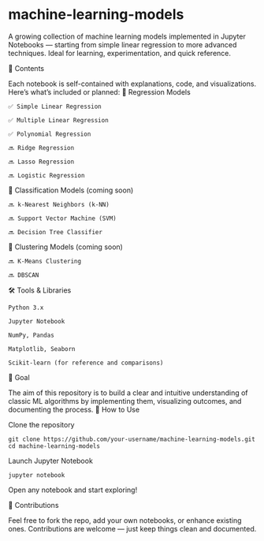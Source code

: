 # machine-learning-models
A growing collection of machine learning models implemented in Jupyter Notebooks — starting from simple linear regression to more advanced techniques. Ideal for learning, experimentation, and quick reference.

📘 Contents

Each notebook is self-contained with explanations, code, and visualizations. Here’s what’s included or planned:
🔹 Regression Models

    ✅ Simple Linear Regression

    ✅ Multiple Linear Regression

    ✅ Polynomial Regression

    🔜 Ridge Regression

    🔜 Lasso Regression

    🔜 Logistic Regression

🔹 Classification Models (coming soon)

    🔜 k-Nearest Neighbors (k-NN)

    🔜 Support Vector Machine (SVM)

    🔜 Decision Tree Classifier

🔹 Clustering Models (coming soon)

    🔜 K-Means Clustering

    🔜 DBSCAN




🛠️ Tools & Libraries

    Python 3.x

    Jupyter Notebook

    NumPy, Pandas

    Matplotlib, Seaborn

    Scikit-learn (for reference and comparisons)

🎯 Goal

The aim of this repository is to build a clear and intuitive understanding of classic ML algorithms by implementing them, visualizing outcomes, and documenting the process.
🚀 How to Use

Clone the repository

    git clone https://github.com/your-username/machine-learning-models.git
    cd machine-learning-models

Launch Jupyter Notebook

    jupyter notebook

Open any notebook and start exploring!

📢 Contributions

Feel free to fork the repo, add your own notebooks, or enhance existing ones. Contributions are welcome — just keep things clean and documented.
